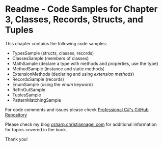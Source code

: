 # Readme - Code Samples for Chapter 3, Classes, Records, Structs, and Tuples

This chapter contains the following code samples:

* TypesSample (structs, classes, records)
* ClassesSample (members of classes)
* MathSample (declare a type with methods and properties, use the type)
* MethodSample (instance and static methods)
* ExtensionMethods (declaring and using *extension methods*)
* RecordsSample (records)
* EnumSample (using the *enum* keyword)
* RefInOutSample
* TuplesSample
* PatternMatchingSample
 
For code comments and issues please check [Professional C#'s GitHub Repository](https://github.com/ProfessionalCSharp/ProfessionalCSharp7)

Please check my blog [csharp.christiannagel.com](https://csharp.christiannagel.com "csharp.christiannagel.com") for additional information for topics covered in the book.

Thank you!